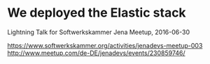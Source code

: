 # We deployed the Elastic stack

Lightning Talk for Softwerkskammer Jena Meetup, 2016-06-30

https://www.softwerkskammer.org/activities/jenadevs-meetup-003
http://www.meetup.com/de-DE/jenadevs/events/230859746/

